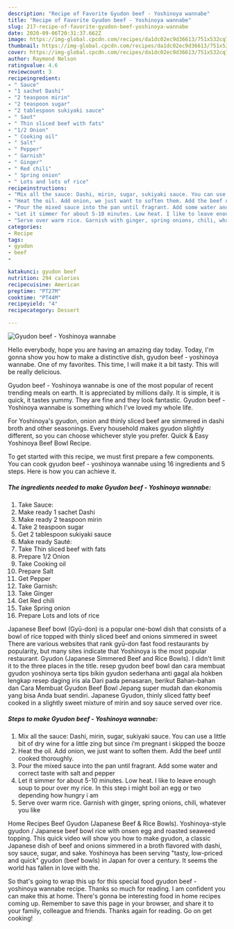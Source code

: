 ```yaml
---
description: "Recipe of Favorite Gyudon beef - Yoshinoya wannabe"
title: "Recipe of Favorite Gyudon beef - Yoshinoya wannabe"
slug: 217-recipe-of-favorite-gyudon-beef-yoshinoya-wannabe
date: 2020-09-06T20:31:37.662Z
image: https://img-global.cpcdn.com/recipes/da1dc02ec9d36613/751x532cq70/gyudon-beef-yoshinoya-wannabe-recipe-main-photo.jpg
thumbnail: https://img-global.cpcdn.com/recipes/da1dc02ec9d36613/751x532cq70/gyudon-beef-yoshinoya-wannabe-recipe-main-photo.jpg
cover: https://img-global.cpcdn.com/recipes/da1dc02ec9d36613/751x532cq70/gyudon-beef-yoshinoya-wannabe-recipe-main-photo.jpg
author: Raymond Nelson
ratingvalue: 4.6
reviewcount: 3
recipeingredient:
- " Sauce"
- "1 sachet Dashi"
- "2 teaspoon mirin"
- "2 teaspoon sugar"
- "2 tablespoon sukiyaki sauce"
- " Saut"
- " Thin sliced beef with fats"
- "1/2 Onion"
- " Cooking oil"
- " Salt"
- " Pepper"
- " Garnish"
- " Ginger"
- " Red chili"
- " Spring onion"
- " Lots and lots of rice"
recipeinstructions:
- "Mix all the sauce: Dashi, mirin, sugar, sukiyaki sauce. You can use a little bit of dry wine for a little zing but since i’m pregnant i skipped the booze"
- "Heat the oil. Add onion, we just want to soften them. Add the beef until cooked thoroughly."
- "Pour the mixed sauce into the pan until fragrant. Add some water and correct taste with salt and pepper"
- "Let it simmer for about 5-10 minutes. Low heat. I like to leave enough soup to pour over my rice. In this step i might boil an egg or two depending how hungry i am"
- "Serve over warm rice. Garnish with ginger, spring onions, chili, whatever you like"
categories:
- Recipe
tags:
- gyudon
- beef
- 

katakunci: gyudon beef  
nutrition: 294 calories
recipecuisine: American
preptime: "PT27M"
cooktime: "PT44M"
recipeyield: "4"
recipecategory: Dessert

---
```



![Gyudon beef - Yoshinoya wannabe](https://img-global.cpcdn.com/recipes/da1dc02ec9d36613/751x532cq70/gyudon-beef-yoshinoya-wannabe-recipe-main-photo.jpg)

Hello everybody, hope you are having an amazing day today. Today, I'm gonna show you how to make a distinctive dish, gyudon beef - yoshinoya wannabe. One of my favorites. This time, I will make it a bit tasty. This will be really delicious.

Gyudon beef - Yoshinoya wannabe is one of the most popular of recent trending meals on earth. It is appreciated by millions daily. It is simple, it is quick, it tastes yummy. They are fine and they look fantastic. Gyudon beef - Yoshinoya wannabe is something which I've loved my whole life.

For Yoshinoya&#39;s gyudon, onion and thinly sliced beef are simmered in dashi broth and other seasonings. Every household makes gyudon slightly different, so you can choose whichever style you prefer. Quick &amp; Easy Yoshinoya Beef Bowl Recipe.


To get started with this recipe, we must first prepare a few components. You can cook gyudon beef - yoshinoya wannabe using 16 ingredients and 5 steps. Here is how you can achieve it.

<!--inarticleads1-->

##### The ingredients needed to make Gyudon beef - Yoshinoya wannabe:

1. Take  Sauce:
1. Make ready 1 sachet Dashi
1. Make ready 2 teaspoon mirin
1. Take 2 teaspoon sugar
1. Get 2 tablespoon sukiyaki sauce
1. Make ready  Sauté:
1. Take  Thin sliced beef with fats
1. Prepare 1/2 Onion
1. Take  Cooking oil
1. Prepare  Salt
1. Get  Pepper
1. Take  Garnish:
1. Take  Ginger
1. Get  Red chili
1. Take  Spring onion
1. Prepare  Lots and lots of rice


Japanese Beef bowl (Gyū-don) is a popular one-bowl dish that consists of a bowl of rice topped with thinly sliced beef and onions simmered in sweet There are various websites that rank gyū-don fast food restaurants by popularity, but many sites indicate that Yoshinoya is the most popular restaurant. Gyudon (Japanese Simmered Beef and Rice Bowls). I didn&#39;t limit it to the three places in the title. resep gyudon beef bowl dan cara membuat gyudon yoshinoya serta tips bikin gyudon sederhana anti gagal ala hokben lengkap resep daging iris ala Dari pada penasaran, berikut Bahan-bahan dan Cara Membuat Gyudon Beef Bowl Jepang super mudah dan ekonomis yang bisa Anda buat sendiri. Japanese Gyudon, thinly sliced fatty beef cooked in a slightly sweet mixture of mirin and soy sauce served over rice. 

<!--inarticleads2-->

##### Steps to make Gyudon beef - Yoshinoya wannabe:

1. Mix all the sauce: Dashi, mirin, sugar, sukiyaki sauce. You can use a little bit of dry wine for a little zing but since i’m pregnant i skipped the booze
1. Heat the oil. Add onion, we just want to soften them. Add the beef until cooked thoroughly.
1. Pour the mixed sauce into the pan until fragrant. Add some water and correct taste with salt and pepper
1. Let it simmer for about 5-10 minutes. Low heat. I like to leave enough soup to pour over my rice. In this step i might boil an egg or two depending how hungry i am
1. Serve over warm rice. Garnish with ginger, spring onions, chili, whatever you like


Home Recipes Beef Gyudon (Japanese Beef &amp; Rice Bowls). Yoshinoya-style gyudon / Japanese beef bowl rice with onsen egg and roasted seaweed topping. This quick video will show you how to make gyudon, a classic Japanese dish of beef and onions simmered in a broth flavored with dashi, soy sauce, sugar, and sake. Yoshinoya has been serving &#34;tasty, low-priced and quick&#34; gyudon (beef bowls) in Japan for over a century. It seems the world has fallen in love with the. 

So that's going to wrap this up for this special food gyudon beef - yoshinoya wannabe recipe. Thanks so much for reading. I am confident you can make this at home. There's gonna be interesting food in home recipes coming up. Remember to save this page in your browser, and share it to your family, colleague and friends. Thanks again for reading. Go on get cooking!
